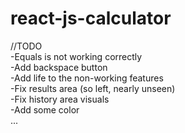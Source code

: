 # react-js-calculator

//TODO  
-Equals is not working correctly  
-Add backspace button  
-Add life to the non-working features  
-Fix results area (so left, nearly unseen)  
-Fix history area visuals  
-Add some color  
...